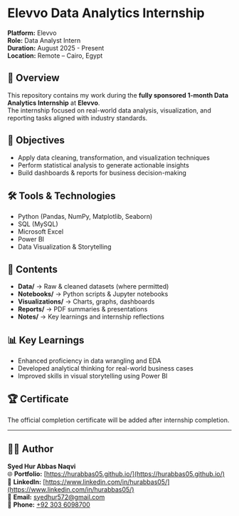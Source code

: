 # Elevvo Data Analytics Internship 

**Platform:** Elevvo    
**Role:** Data Analyst Intern  
**Duration:** August 2025 - Present  
**Location:** Remote – Cairo, Egypt

## 📌 Overview
This repository contains my work during the **fully sponsored 1-month Data Analytics Internship** at **Elevvo**.  
The internship focused on real-world data analysis, visualization, and reporting tasks aligned with industry standards.

## 🎯 Objectives
- Apply data cleaning, transformation, and visualization techniques
- Perform statistical analysis to generate actionable insights
- Build dashboards & reports for business decision-making

## 🛠️ Tools & Technologies
- Python (Pandas, NumPy, Matplotlib, Seaborn)
- SQL (MySQL)
- Microsoft Excel
- Power BI
- Data Visualization & Storytelling

## 📂 Contents
- **Data/** → Raw & cleaned datasets (where permitted)
- **Notebooks/** → Python scripts & Jupyter notebooks
- **Visualizations/** → Charts, graphs, dashboards
- **Reports/** → PDF summaries & presentations
- **Notes/** → Key learnings and internship reflections

## 📊 Key Learnings
- Enhanced proficiency in data wrangling and EDA
- Developed analytical thinking for real-world business cases
- Improved skills in visual storytelling using Power BI

## 🏆 Certificate
The official completion certificate will be added after internship completion.

---
## 🙋‍♂️ Author

**Syed Hur Abbas Naqvi**  
🌐 **Portfolio:** [https://hurabbas05.github.io/](https://hurabbas05.github.io/)  
🔗 **LinkedIn:** [https://www.linkedin.com/in/hurabbas05/](https://www.linkedin.com/in/hurabbas05/)  
📧 **Email:** [syedhur572@gmail.com](mailto:syedhur572@gmail.com)  
📱 **Phone:** [+92 303 6098700](tel:+923036098700)
